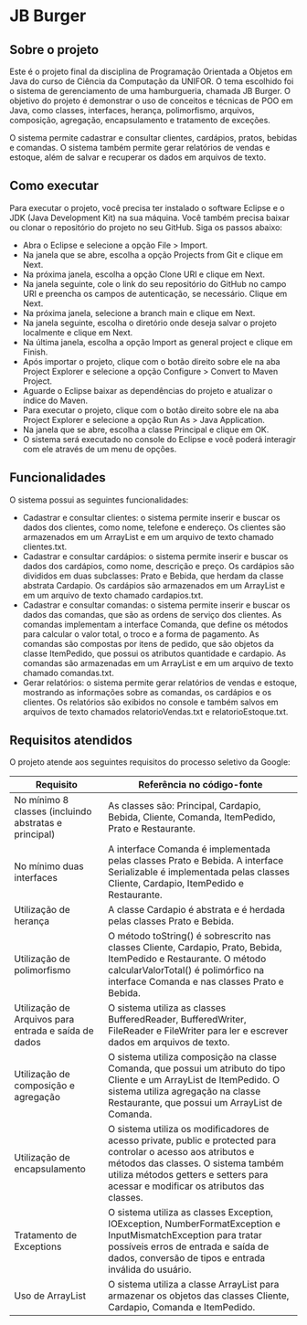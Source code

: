 # JB Burger

## Sobre o projeto

Este é o projeto final da disciplina de Programação Orientada a Objetos em Java do curso de Ciência da Computação da UNIFOR. O tema escolhido foi o sistema de gerenciamento de uma hamburgueria, chamada JB Burger. O objetivo do projeto é demonstrar o uso de conceitos e técnicas de POO em Java, como classes, interfaces, herança, polimorfismo, arquivos, composição, agregação, encapsulamento e tratamento de exceções.

O sistema permite cadastrar e consultar clientes, cardápios, pratos, bebidas e comandas. O sistema também permite gerar relatórios de vendas e estoque, além de salvar e recuperar os dados em arquivos de texto.

## Como executar

Para executar o projeto, você precisa ter instalado o software Eclipse e o JDK (Java Development Kit) na sua máquina. Você também precisa baixar ou clonar o repositório do projeto no seu GitHub. Siga os passos abaixo:

- Abra o Eclipse e selecione a opção File > Import.
- Na janela que se abre, escolha a opção Projects from Git e clique em Next.
- Na próxima janela, escolha a opção Clone URI e clique em Next.
- Na janela seguinte, cole o link do seu repositório do GitHub no campo URI e preencha os campos de autenticação, se necessário. Clique em Next.
- Na próxima janela, selecione a branch main e clique em Next.
- Na janela seguinte, escolha o diretório onde deseja salvar o projeto localmente e clique em Next.
- Na última janela, escolha a opção Import as general project e clique em Finish.
- Após importar o projeto, clique com o botão direito sobre ele na aba Project Explorer e selecione a opção Configure > Convert to Maven Project.
- Aguarde o Eclipse baixar as dependências do projeto e atualizar o índice do Maven.
- Para executar o projeto, clique com o botão direito sobre ele na aba Project Explorer e selecione a opção Run As > Java Application.
- Na janela que se abre, escolha a classe Principal e clique em OK.
- O sistema será executado no console do Eclipse e você poderá interagir com ele através de um menu de opções.

## Funcionalidades

O sistema possui as seguintes funcionalidades:

- Cadastrar e consultar clientes: o sistema permite inserir e buscar os dados dos clientes, como nome, telefone e endereço. Os clientes são armazenados em um ArrayList e em um arquivo de texto chamado clientes.txt.
- Cadastrar e consultar cardápios: o sistema permite inserir e buscar os dados dos cardápios, como nome, descrição e preço. Os cardápios são divididos em duas subclasses: Prato e Bebida, que herdam da classe abstrata Cardapio. Os cardápios são armazenados em um ArrayList e em um arquivo de texto chamado cardapios.txt.
- Cadastrar e consultar comandas: o sistema permite inserir e buscar os dados das comandas, que são as ordens de serviço dos clientes. As comandas implementam a interface Comanda, que define os métodos para calcular o valor total, o troco e a forma de pagamento. As comandas são compostas por itens de pedido, que são objetos da classe ItemPedido, que possui os atributos quantidade e cardapio. As comandas são armazenadas em um ArrayList e em um arquivo de texto chamado comandas.txt.
- Gerar relatórios: o sistema permite gerar relatórios de vendas e estoque, mostrando as informações sobre as comandas, os cardápios e os clientes. Os relatórios são exibidos no console e também salvos em arquivos de texto chamados relatorioVendas.txt e relatorioEstoque.txt.

## Requisitos atendidos

O projeto atende aos seguintes requisitos do processo seletivo da Google:

| Requisito | Referência no código-fonte |
| --------- | -------------------------- |
| No mínimo 8 classes (incluindo abstratas e principal) | As classes são: Principal, Cardapio, Bebida, Cliente, Comanda, ItemPedido, Prato e Restaurante. |
| No mínimo duas interfaces | A interface Comanda é implementada pelas classes Prato e Bebida. A interface Serializable é implementada pelas classes Cliente, Cardapio, ItemPedido e Restaurante. |
| Utilização de herança | A classe Cardapio é abstrata e é herdada pelas classes Prato e Bebida. |
| Utilização de polimorfismo | O método toString() é sobrescrito nas classes Cliente, Cardapio, Prato, Bebida, ItemPedido e Restaurante. O método calcularValorTotal() é polimórfico na interface Comanda e nas classes Prato e Bebida. |
| Utilização de Arquivos para entrada e saída de dados | O sistema utiliza as classes BufferedReader, BufferedWriter, FileReader e FileWriter para ler e escrever dados em arquivos de texto. |
| Utilização de composição e agregação | O sistema utiliza composição na classe Comanda, que possui um atributo do tipo Cliente e um ArrayList de ItemPedido. O sistema utiliza agregação na classe Restaurante, que possui um ArrayList de Comanda. |
| Utilização de encapsulamento | O sistema utiliza os modificadores de acesso private, public e protected para controlar o acesso aos atributos e métodos das classes. O sistema também utiliza métodos getters e setters para acessar e modificar os atributos das classes. |
| Tratamento de Exceptions | O sistema utiliza as classes Exception, IOException, NumberFormatException e InputMismatchException para tratar possíveis erros de entrada e saída de dados, conversão de tipos e entrada inválida do usuário. |
| Uso de ArrayList | O sistema utiliza a classe ArrayList para armazenar os objetos das classes Cliente, Cardapio, Comanda e ItemPedido. |
